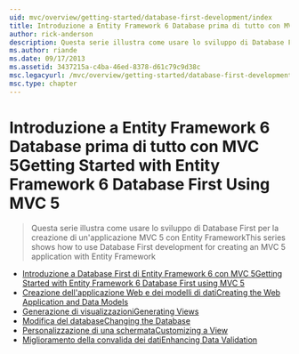 ```yaml
---
uid: mvc/overview/getting-started/database-first-development/index
title: Introduzione a Entity Framework 6 Database prima di tutto con MVC 5 | Microsoft Docs
author: rick-anderson
description: Questa serie illustra come usare lo sviluppo di Database First per la creazione di un'applicazione MVC 5 con Entity Framework
ms.author: riande
ms.date: 09/17/2013
ms.assetid: 3437215a-c4ba-46ed-8378-d61c79c9d38c
msc.legacyurl: /mvc/overview/getting-started/database-first-development
msc.type: chapter
---
```

<a name="getting-started-with-entity-framework-6-database-first-using-mvc-5"></a><span data-ttu-id="f4e63-103">Introduzione a Entity Framework 6 Database prima di tutto con MVC 5</span><span class="sxs-lookup"><span data-stu-id="f4e63-103">Getting Started with Entity Framework 6 Database First Using MVC 5</span></span>
====================
> <span data-ttu-id="f4e63-104">Questa serie illustra come usare lo sviluppo di Database First per la creazione di un'applicazione MVC 5 con Entity Framework</span><span class="sxs-lookup"><span data-stu-id="f4e63-104">This series shows how to use Database First development for creating an MVC 5 application with Entity Framework</span></span>


- [<span data-ttu-id="f4e63-105">Introduzione a Database First di Entity Framework 6 con MVC 5</span><span class="sxs-lookup"><span data-stu-id="f4e63-105">Getting Started with Entity Framework 6 Database First using MVC 5</span></span>](setting-up-database.md)
- [<span data-ttu-id="f4e63-106">Creazione dell'applicazione Web e dei modelli di dati</span><span class="sxs-lookup"><span data-stu-id="f4e63-106">Creating the Web Application and Data Models</span></span>](creating-the-web-application.md)
- [<span data-ttu-id="f4e63-107">Generazione di visualizzazioni</span><span class="sxs-lookup"><span data-stu-id="f4e63-107">Generating Views</span></span>](generating-views.md)
- [<span data-ttu-id="f4e63-108">Modifica del database</span><span class="sxs-lookup"><span data-stu-id="f4e63-108">Changing the Database</span></span>](changing-the-database.md)
- [<span data-ttu-id="f4e63-109">Personalizzazione di una schermata</span><span class="sxs-lookup"><span data-stu-id="f4e63-109">Customizing a View</span></span>](customizing-a-view.md)
- [<span data-ttu-id="f4e63-110">Miglioramento della convalida dei dati</span><span class="sxs-lookup"><span data-stu-id="f4e63-110">Enhancing Data Validation</span></span>](enhancing-data-validation.md)
